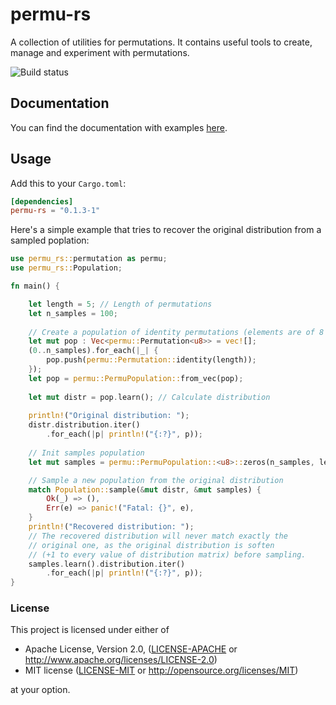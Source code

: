 # permu-rs
A collection of utilities for permutations. It contains useful tools to create, manage and experiment with permutations.

![Build status](https://travis-ci.org/mikelma/permu-rs.svg?branch=master)

## Documentation
You can find the documentation with examples [here](https://docs.rs/permu-rs).

## Usage

Add this to your `Cargo.toml`:

```toml
[dependencies]
permu-rs = "0.1.3-1"
```

Here's a simple example that tries to recover the original distribution from a sampled poplation:
```rust
use permu_rs::permutation as permu;
use permu_rs::Population;

fn main() {

    let length = 5; // Length of permutations
    let n_samples = 100;
    
    // Create a population of identity permutations (elements are of 8 bits, so max length is 255)
    let mut pop : Vec<permu::Permutation<u8>> = vec![];
    (0..n_samples).for_each(|_| {
        pop.push(permu::Permutation::identity(length));
    });
    let pop = permu::PermuPopulation::from_vec(pop);
    
    let mut distr = pop.learn(); // Calculate distribution
        
    println!("Original distribution: ");
    distr.distribution.iter()
        .for_each(|p| println!("{:?}", p));
    
    // Init samples population
    let mut samples = permu::PermuPopulation::<u8>::zeros(n_samples, length);

    // Sample a new population from the original distribution
    match Population::sample(&mut distr, &mut samples) {
        Ok(_) => (),
        Err(e) => panic!("Fatal: {}", e),
    }
    println!("Recovered distribution: ");
    // The recovered distribution will never match exactly the 
    // original one, as the original distribution is soften 
    // (+1 to every value of distribution matrix) before sampling.
    samples.learn().distribution.iter()
        .for_each(|p| println!("{:?}", p));
}
```
### License

This project is licensed under either of

 * Apache License, Version 2.0, ([LICENSE-APACHE](LICENSE-APACHE) or
   http://www.apache.org/licenses/LICENSE-2.0)
 * MIT license ([LICENSE-MIT](LICENSE-MIT) or
   http://opensource.org/licenses/MIT)

at your option.
